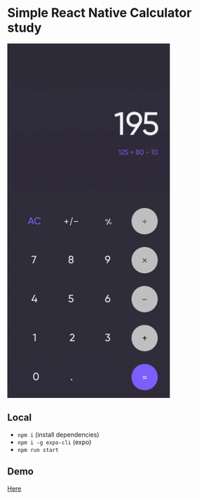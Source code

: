# Simple React Native Calculator study 

![Visual demonstration](https://raw.githubusercontent.com/bscarpari/reactNativeCalculator/master/Screenshot_1.png)

## Local

- `npm i` (install dependencies)
- `npm i -g expo-cli` (expo)
- `npm run start`

## Demo

[Here](https://snack.expo.dev/@bscarpari/calculator)
